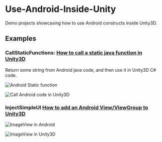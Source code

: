 # Use-Android-Inside-Unity
Demo projects showcasing how to use Android constructs inside Unity3D.

## Examples
### CallStaticFunctions: [How to call a static java function in Unity3D](https://xinyustudio.wordpress.com/2015/12/31/step-by-step-guide-for-developing-android-plugin-for-unity3d-i/)

Return some string from Android java code, and then use it in Unity3D C# code. 

![Android Static function](https://raw.githubusercontent.com/hkusoft/Use-Android-Inside-Unity/40b23c99680be55edd4599615a5f0c4033053fa7/Snapshots/android_static_func.png)

![Call Android code in Unity3D](https://raw.githubusercontent.com/hkusoft/Use-Android-Inside-Unity/40b23c99680be55edd4599615a5f0c4033053fa7/Snapshots/android_static_func_result.png)


### InjectSimpleUI [How to add an Android View/ViewGroup to Unity3D](https://xinyustudio.wordpress.com/2016/08/10/step-by-step-guide-for-developing-android-plugin-for-unity3d-ii/)

![ImageView in Android](https://github.com/hkusoft/Use-Android-Inside-Unity/blob/master/Snapshots/imageview_android.png)

![ImageView in Unity3D](https://github.com/hkusoft/Use-Android-Inside-Unity/blob/master/Snapshots/imageview_u3d.png)


